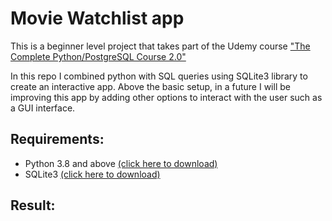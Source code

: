 # Movie Watchlist app

This is a beginner level project that takes part of the Udemy course ["The Complete Python/PostgreSQL Course 2.0"](https://www.udemy.com/course/complete-python-postgresql-database-course/)

In this repo I combined python with SQL queries using SQLite3 library to create an interactive app. Above the basic setup, in a future I will be improving this app by adding other options to interact 
with the user such as a GUI interface. 

## Requirements:
* Python 3.8 and above  [(click here to download)](https://www.python.org/downloads/)
* SQLite3  [(click here to download)](https://sqlitebrowser.org/dl/)

## Result:

